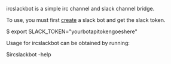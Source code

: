 ircslackbot is a simple irc channel and slack channel bridge.

To use, you must first [create](https://my.slack.com/services/new/bot) a slack bot and get the slack token.


$ export SLACK_TOKEN="yourbotapitokengoeshere"

Usage for ircslackbot can be obtained by running:

$ircslackbot -help
